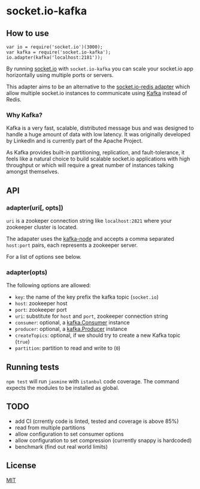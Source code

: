 # socket.io-kafka

## How to use

```node
var io = require('socket.io')(3000);
var kafka = require('socket.io-kafka');
io.adapter(kafka('localhost:2181'));
```

By running [socket.io](http://socket.io/) with `socket.io-kafka` you can scale
your socket.io app horizontally using multiple ports or servers.

This adapter aims to be an alternative to the
[socket.io-redis adapter](https://www.npmjs.com/package/socket.io-redis) which
allow multiple socket.io instances to communicate using
[Kafka](http://kafka.apache.org/) instead of Redis.

### Why Kafka?

Kafka is a very fast, scalable, distributed message bus and was designed to
handle a huge amount of data with low latency. It was originally developed by
LinkedIn and is currently part of the Apache Project.

As Kafka provides built-in partitioning, replication, and fault-tolerance,
it feels like a natural choice to build scalable socket.io applications with
high throughput or which will require a great number of instances talking
amongst themselves.

## API

### adapter(uri[, opts])

`uri` is a zookeper connection string like `localhost:2821` where your
zookeeper cluster is located.

The adapater uses the [kafka-node](https://www.npmjs.com/package/kafka-node)
and accepts a comma separated `host:port` pairs, each represents a zookeeper
server.

For a list of options see below.

### adapter(opts)

The following options are allowed:

- `key`: the name of the key prefix the kafka topic (`socket.io`)
- `host`: zookeeper host
- `port`: zookeeper port
- `uri`: substitute for `host` and `port`, zookeeper connection string
- `consumer`: optional, a [kafka.Consumer](https://www.npmjs.com/package/kafka-node#consumer) instance
- `producer`: optional, a [kafka.Producer](https://www.npmjs.com/package/kafka-node#producer) instance
- `createTopics`: optional, if we should try to create a new Kafka topic (`true`)
- `partition`: partition to read and write to (`0`)

## Running tests

`npm test` will run `jasmine` with `istanbul` code coverage. The command expects
the modules to be installed as global.

## TODO

- add CI (crrently code is linted, tested and coverage is above 85%)
- read from multiple partitions
- allow configuration to set consumer options
- allow configuration to set compression (currently snappy is hardcoded)
- benchmark (find out real world limits)

## License

[MIT](http://opensource.org/licenses/MIT)